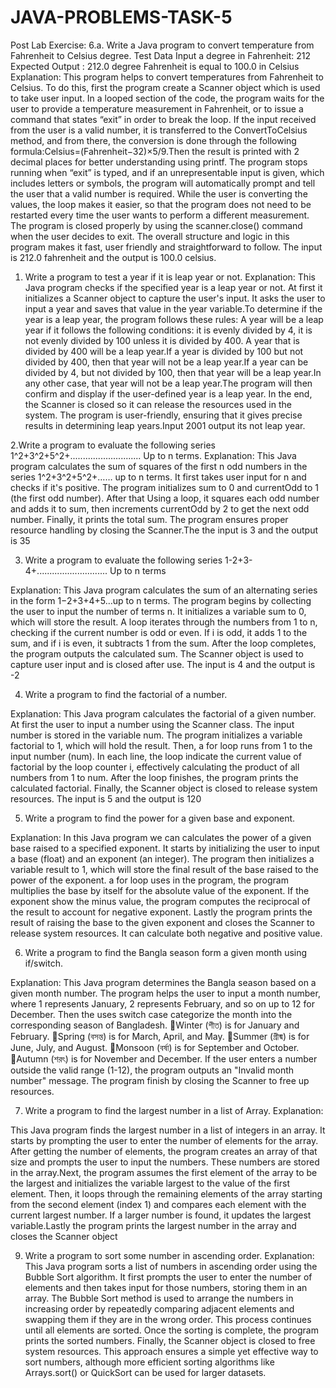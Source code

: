 # JAVA-PROBLEMS-TASK-5
Post Lab Exercise:
6.a. Write a Java program to convert temperature from Fahrenheit to Celsius
degree.
Test Data
Input a degree in Fahrenheit: 212
Expected Output :
212.0 degree Fahrenheit is equal to 100.0 in Celsius
Explanation:
This program helps to convert temperatures from Fahrenheit to Celsius. To do this, first the program create a Scanner object which is used to take user input. In a looped section of the code, the program waits for the user to provide a temperature measurement in Fahrenheit, or to issue a command that states “exit” in order to break the loop. If the input received from the user is a valid number, it is transferred to the ConvertToCelsius method, and from there, the conversion is done through the following formula:Celsius=(Fahrenheit−32)×5/9.Then the  result is printed with 2 decimal places for better understanding using printf. The program stops running when “exit” is typed, and if an unrepresentable input is given, which includes letters or symbols, the program will automatically prompt and tell the user that a valid number is required. While the user is converting the values, the loop makes it easier, so that the program does not need to be restarted every time the user wants to perform a different measurement. The program is closed properly by using the scanner.close() command when the user decides to exit. The overall structure and logic in this program makes it fast, user friendly and straightforward to follow. The input is 212.0  fahrenheit and the output is 100.0 celsius.

1. Write a program to test a year if it is leap year or not.
Explanation:
This Java program checks if the specified year is a leap year or not. At first it initializes a Scanner object to capture the user's input. It asks the user to input a year and saves that value in the year variable.To determine if the year is a leap year, the program follows these rules:
A year will be a leap year if it follows the following conditions:
it is evenly divided by 4, it is not evenly divided by 100 unless it is divided by 400.
A year that is divided by 400 will be a leap year.If a year is divided by 100 but not divided by 400, then that year will not be a leap year.If a year can be divided by 4, but not divided by 100, then that year will be a leap year.In any other case, that year will not be a leap year.The program will then confirm and display if the user-defined year is a leap year. In the end, the Scanner is closed so it can release the resources used in the system. The program is user-friendly, ensuring that it gives precise results in determining leap years.Input 2001 output its not leap year.


2.Write a program to evaluate the following series
1^2+3^2+5^2+............................ Up to n terms.
Explanation:
This Java program calculates the sum of squares of the first n odd numbers in the series 1^2+3^2+5^2+…… up to n terms. It first takes user input for n and checks if it's positive. The program initializes sum to 0 and currentOdd to 1 (the first odd number). After that Using a loop, it squares each odd number and adds it to sum, then increments currentOdd by 2 to get the next odd number. Finally, it prints the total sum. The program ensures proper resource handling by closing the Scanner.The the input is 3 and the output is 35



3. Write a program to evaluate the following series
1-2+3-4+............................ Up to n terms

Explanation:
This Java program calculates the sum of an alternating series in the form 1−2+3+4+5…up to n terms. The program begins by collecting the user to input the number of terms n. It initializes a variable sum to 0, which will store the result. A loop iterates through the numbers from 1 to n, checking if the current number is odd or even. If  i is odd, it adds 1  to the sum, and if i is even, it subtracts 1 from the sum. After the loop completes, the program outputs the calculated sum. The Scanner object is used to capture user input and is closed after use.
The input is 4 and the output is -2
   
4. Write a program to find the factorial of a number.

Explanation:
This Java program calculates the factorial of a given number. At first the user to input a number using the Scanner class. The input number is stored in the variable num. The program initializes a variable factorial to 1, which will hold the result. Then, a for loop runs from 1 to the input number (num). In each line, the loop indicate the current value of factorial by the loop counter i, effectively calculating the product of all numbers from 1 to num. After the loop finishes, the program prints the calculated factorial. Finally, the Scanner object is closed to release system resources. The input is 5 and the output is 120
   
  
5. Write a program to find the power for a given base and exponent.
 
 Explanation:
In this Java program we can calculates the power of a given base raised to a specified exponent. It starts by initializing the user to input a base (float) and an exponent (an integer). The program then initializes a variable result to 1, which will store the final result of the base raised to the power of the exponent.
 a for loop uses in the program, the program multiplies the base by itself for the absolute value of the exponent. If the exponent show the minus value, the program computes the reciprocal of the result to account for negative exponent. Lastly the program prints the result of raising the base to the given exponent and closes the Scanner to release system resources. It can calculate both negative and positive value.
 
 
6. Write a program to find the Bangla season form a given month using
if/switch.

Explanation:
This Java program determines the Bangla season based on a given month number. The program helps  the user to input a month number, where 1 represents January, 2 represents February, and so on up to 12 for December.  Then the uses  switch case categorize the month into the corresponding season of Bangladesh.
Winter (শীত) is for January and February.
Spring (বসন্ত) is for March, April, and May.
Summer (গ্রীষ্ম) is for June, July, and August.
Monsoon (বর্ষা) is for September and October.
Autumn (শরৎ) is for November and December.
If the user enters a number outside the valid range (1-12), the program outputs an "Invalid month number" message. The program finish by closing the Scanner to free up resources.


7. Write a program to find the largest number in a list of Array.
 Explanation:

This Java program finds the largest number in a list of integers  in an array. It starts by prompting the user to enter the number of elements for the array. After getting the number of elements, the program creates an array of that size and prompts the user to input the numbers. These numbers are stored in the array.Next, the program assumes the first element of the array to be the largest and initializes the variable largest to the value of the first element. Then, it loops through the remaining elements of the array starting from the second element (index 1) and compares each element with the current largest number. If a larger number is found, it updates the largest variable.Lastly  the program prints the largest number in the array and closes the Scanner object 

9. Write a program to sort some number in ascending order.
Explanation:
This Java program sorts a list of numbers in ascending order using the Bubble Sort algorithm. It first prompts the user to enter the number of elements and then takes input for those numbers, storing them in an array. The Bubble Sort method is used to arrange the numbers in increasing order by repeatedly comparing adjacent elements and swapping them if they are in the wrong order. This process continues until all elements are sorted.
Once the sorting is complete, the program prints the sorted numbers. Finally, the Scanner object is closed to free system resources. This approach ensures a simple yet effective way to sort numbers, although more efficient sorting algorithms like Arrays.sort() or QuickSort can be used for larger datasets.

